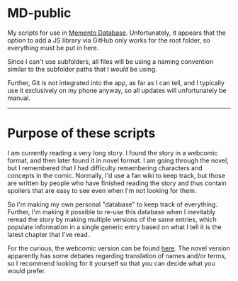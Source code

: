 # MD-public

My scripts for use in [Memento Database](https://mementodatabase.com/). Unfortunately, it appears that the option to add a JS library via GitHub only works for the root folder, so everything must be put in here.

Since I can't use subfolders, all files will be using a naming convention similar to the subfolder paths that I *would* be using.

Further, Git is not integrated into the app, as far as I can tell, and I typically use it exclusively on my phone anyway, so all updates will unfortunately be manual.

---

# Purpose of these scripts

I am currently reading a very long story. I found the story in a webcomic format, and then later found it in novel format. I am going through the novel, but I remembered that I had difficulty remembering characters and concepts in the comic. Normally, I'd use a fan wiki to keep track, but those are written by people who have finished reading the story and thus contain spoilers that are easy to see even when I'm not looking for them.

So I'm making my own personal "database" to keep track of everything. Further, I'm making it possible to re-use this database when I inevitably reread the story by making multiple versions of the same entries, which populate information in a single generic entry based on what I tell it is the latest chapter that I've read.

For the curious, the webcomic version can be found [here](https://www.webtoons.com/en/action/omniscient-reader/episode-0-prologue/viewer?title_no=2154&episode_no=1). The novel version apparently has some debates regarding translation of names and/or terms, so I recommend looking for it yourself so that you can decide what you would prefer.
